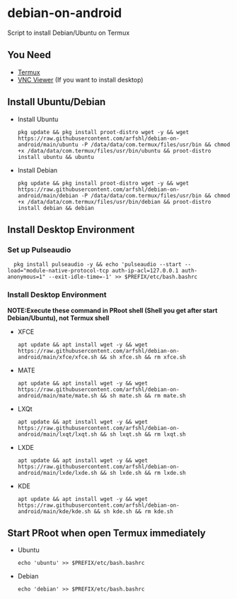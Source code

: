 # debian-on-android
Script to install Debian/Ubuntu on Termux
## You Need
- [Termux](https://f-droid.org/packages/com.termux)
- [VNC Viewer](https://play.google.com/store/apps/details?id=com.realvnc.viewer.android) (If you want to install desktop)
## Install Ubuntu/Debian
- Install Ubuntu

      pkg update && pkg install proot-distro wget -y && wget https://raw.githubusercontent.com/arfshl/debian-on-android/main/ubuntu -P /data/data/com.termux/files/usr/bin && chmod +x /data/data/com.termux/files/usr/bin/ubuntu && proot-distro install ubuntu && ubuntu

- Install Debian

      pkg update && pkg install proot-distro wget -y && wget https://raw.githubusercontent.com/arfshl/debian-on-android/main/debian -P /data/data/com.termux/files/usr/bin && chmod +x /data/data/com.termux/files/usr/bin/debian && proot-distro install debian && debian

## Install Desktop Environment
### Set up Pulseaudio

      pkg install pulseaudio -y && echo 'pulseaudio --start --load="module-native-protocol-tcp auth-ip-acl=127.0.0.1 auth-anonymous=1" --exit-idle-time=-1' >> $PREFIX/etc/bash.bashrc

### Install Desktop Environment
**NOTE:Execute these command in PRoot shell (Shell you get after start Debian/Ubuntu), not Termux shell**
- XFCE

      apt update && apt install wget -y && wget https://raw.githubusercontent.com/arfshl/debian-on-android/main/xfce/xfce.sh && sh xfce.sh && rm xfce.sh

- MATE

      apt update && apt install wget -y && wget https://raw.githubusercontent.com/arfshl/debian-on-android/main/mate/mate.sh && sh mate.sh && rm mate.sh

- LXQt

      apt update && apt install wget -y && wget https://raw.githubusercontent.com/arfshl/debian-on-android/main/lxqt/lxqt.sh && sh lxqt.sh && rm lxqt.sh

- LXDE

      apt update && apt install wget -y && wget https://raw.githubusercontent.com/arfshl/debian-on-android/main/lxde/lxde.sh && sh lxde.sh && rm lxde.sh

- KDE 

      apt update && apt install wget -y && wget https://raw.githubusercontent.com/arfshl/debian-on-android/main/kde/kde.sh && sh kde.sh && rm kde.sh

## Start PRoot when open Termux immediately
- Ubuntu

      echo 'ubuntu' >> $PREFIX/etc/bash.bashrc

- Debian

      echo 'debian' >> $PREFIX/etc/bash.bashrc



